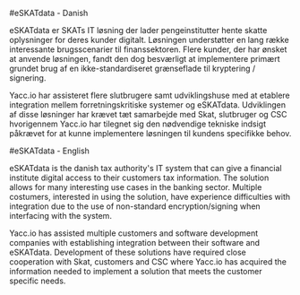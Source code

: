 #eSKATdata - Danish

eSKATdata er SKATs IT løsning der lader pengeinstitutter hente skatte
oplysninger for deres kunder digitalt. Løsningen understøtter en lang række
interessante brugsscenarier til finanssektoren. Flere kunder, der
har ønsket at anvende løsningen, fandt den dog besværligt at implementere
primært grundet brug af en ikke-standardiseret grænseflade til kryptering
/ signering.

Yacc.io har assisteret flere slutbrugere samt udviklingshuse med at etablere
integration mellem forretningskritiske systemer og eSKATdata. Udviklingen af
disse løsninger har krævet tæt samarbejde med Skat, slutbruger og CSC
hvorigennem Yacc.io har tilegnet sig den nødvendige tekniske indsigt påkrævet
for at kunne implementere løsningen til kundens specifikke behov.

#eSKATdata - English

eSKATdata is the danish tax authority's IT system that can give a financial
institute digital access to their customers tax information. The solution
allows for many interesting use cases in the banking sector. Multiple
costumers, interested in using the solution, have experience difficulties with
integration due to the use of non-standard encryption/signing when interfacing
with the system.

Yacc.io has assisted multiple customers and software development companies with
establishing integration between their software and eSKATdata. Development of
these solutions have required close cooperation with Skat, customers and CSC
where Yacc.io has acquired the information needed to implement a solution that
meets the customer specific needs.
